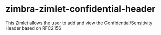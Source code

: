 # zimbra-zimlet-confidential-header
This Zimlet allows the user to add and view the Confidential/Sensitivity Header based on RFC2156
